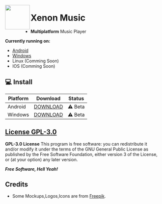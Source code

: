 <a href="https://github.com/Xenon-project/Xenon-Music"><img src="https://user-images.githubusercontent.com/95465993/178030429-50ccece3-85e8-4dd9-8358-07f1f62274b1.png" align="left" height="80" width="80" ></a>

# Xenon Music






- **Multiplatform** Music Player



 **Currently running on:**
 - [Android](https://github.com/Xenon-project/Xenon-Music/releases/) 
 - [Windows](https://github.com/Xenon-project/Xenon-Music-Windows/releases/)
 - Linux (Comming Soon)
 - IOS (Comming Soon)


## 💻 Install 

| Platform | Download | Status |
|----------|----------|--------|
| Android    |[DOWNLOAD](https://github.com/Xenon-project/Xenon-Music/releases/download/v1.0/Xenon.music.v1.0.apk)| ⚠️ Beta | 
| Windows    |[DOWNLOAD](https://github.com/Xenon-project/Xenon-Music-Windows/releases/download/v1.0/Xenon.Music.Player.exe)| ⚠️ Beta |



[License GPL-3.0](https://github.com/Xenon-project/Xenon-Music-Windows/blob/main/LICENSE)
----
**GPL-3.0 License**
This program is free software: you can redistribute it and/or modify it under the terms of the GNU General Public License as published by the Free Software Foundation, either version 3 of the License, or (at your option) any later version.

***Free Software, Hell Yeah!***


Credits
----
 - Some Mockups,Logos,Icons are from [Freepik](https://www.freepik.com/).
